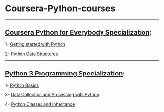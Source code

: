 # Coursera-Python-courses
<hr>

## [Coursera Python for Everybody Specialization](https://www.coursera.org/specializations/python):
1- [Getting started with Python](https://www.coursera.org/learn/python?specialization=python)

2- [Python Data Structures](https://www.coursera.org/learn/python-data?specialization=python)
<hr>

## [Python 3 Programming Specialization](https://www.coursera.org/specializations/python-3-programming):
1- [Python Basics](https://www.coursera.org/learn/python-basics?specialization=python-3-programming)

3- [Data Collection and Processing with Python](https://www.coursera.org/learn/data-collection-processing-python?specialization=python-3-programming)

4- [Python Classes and Inheritance](https://www.coursera.org/learn/python-classes-inheritance?specialization=python-3-programming)

